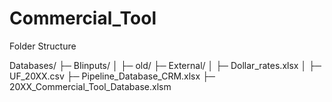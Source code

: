 # Commercial_Tool

Folder Structure


Databases/
    ├─ BIinputs/
    │   ├─ old/
    ├─ External/
    │   ├─ Dollar_rates.xlsx
    │   ├─ UF_20XX.csv
    ├─ Pipeline_Database_CRM.xlsx
    ├─ 20XX_Commercial_Tool_Database.xlsm